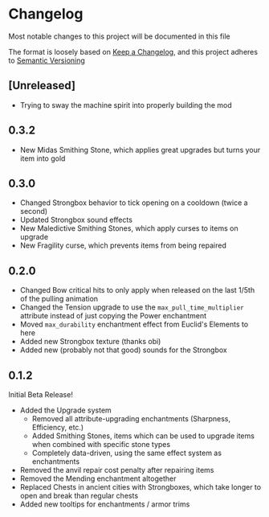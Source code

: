 # Changelog

Most notable changes to this project will be documented in this file

The format is loosely based on [Keep a Changelog](https://keepachangelog.com),
and this project adheres to [Semantic Versioning](https://semver.org)

## [Unreleased]

- Trying to sway the machine spirit into properly building the mod

## 0.3.2

- New Midas Smithing Stone, which applies great upgrades but turns your item into gold

## 0.3.0

- Changed Strongbox behavior to tick opening on a cooldown (twice a second)
- Updated Strongbox sound effects
- New Maledictive Smithing Stones, which apply curses to items on upgrade
- New Fragility curse, which prevents items from being repaired

## 0.2.0

- Changed Bow critical hits to only apply when released on the last 1/5th of the pulling animation
- Changed the Tension upgrade to use the `max_pull_time_multiplier` attribute instead of just copying the Power enchantment
- Moved `max_durability` enchantment effect from Euclid's Elements to here
- Added new Strongbox texture (thanks obi)
- Added new (probably not that good) sounds for the Strongbox

## 0.1.2
Initial Beta Release!

- Added the Upgrade system
	- Removed all attribute-upgrading enchantments (Sharpness, Efficiency, etc.)
	- Added Smithing Stones, items which can be used to upgrade items when combined with specific stone types
	- Completely data-driven, using the same effect system as enchantments
- Removed the anvil repair cost penalty after repairing items
- Removed the Mending enchantment altogether
- Replaced Chests in ancient cities with Strongboxes, which take longer to open and break than regular chests
- Added new tooltips for enchantments / armor trims
